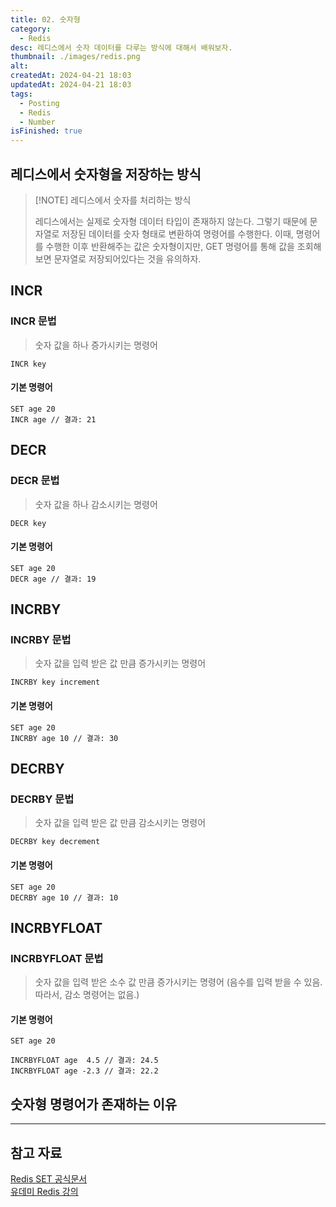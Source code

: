 ```yaml
---
title: 02. 숫자형
category:
  - Redis
desc: 레디스에서 숫자 데이터를 다루는 방식에 대해서 배워보자.
thumbnail: ./images/redis.png
alt: 
createdAt: 2024-04-21 18:03
updatedAt: 2024-04-21 18:03
tags:
  - Posting
  - Redis
  - Number
isFinished: true
---
```

## 레디스에서 숫자형을 저장하는 방식

> [!NOTE] 레디스에서 숫자를 처리하는 방식
> 
> 레디스에서는 실제로 숫자형 데이터 타입이 존재하지 않는다. 
> 그렇기 때문에 문자열로 저장된 데이터를 숫자 형태로 변환하여 명령어를 수행한다. 이때, 명령어를 수행한 이후 반환해주는 값은 숫자형이지만, GET 명령어를 통해 값을 조회해보면 문자열로 저장되어있다는 것을 유의하자.

## INCR

### INCR 문법

> 숫자 값을 하나 증가시키는 명령어

```text
INCR key
```

#### 기본 명령어

```
SET age 20
INCR age // 결과: 21
```


## DECR

### DECR 문법

> 숫자 값을 하나 감소시키는 명령어

```redis
DECR key
```

#### 기본 명령어

```redis
SET age 20
DECR age // 결과: 19
```

## INCRBY

### INCRBY 문법

> 숫자 값을 입력 받은 값 만큼 증가시키는 명령어

```text
INCRBY key increment
```

#### 기본 명령어

```redis
SET age 20
INCRBY age 10 // 결과: 30
```


## DECRBY

### DECRBY 문법

> 숫자 값을 입력 받은 값 만큼 감소시키는 명령어

```text
DECRBY key decrement
```

#### 기본 명령어

```redis
SET age 20
DECRBY age 10 // 결과: 10
```

## INCRBYFLOAT

### INCRBYFLOAT 문법

> 숫자 값을 입력 받은 소수 값 만큼 증가시키는 명령어 (음수를 입력 받을 수 있음. 따라서, 감소 명령어는 없음.)

#### 기본 명령어

```redis
SET age 20

INCRBYFLOAT age  4.5 // 결과: 24.5
INCRBYFLOAT age -2.3 // 결과: 22.2
`````

## 숫자형 명령어가 존재하는 이유


---
## 참고 자료

[Redis SET 공식문서](https://redis.io/docs/latest/commands/set/)  
[유데미 Redis 강의](https://www.udemy.com/course/redis-the-complete-developers-guide-korean/)  
